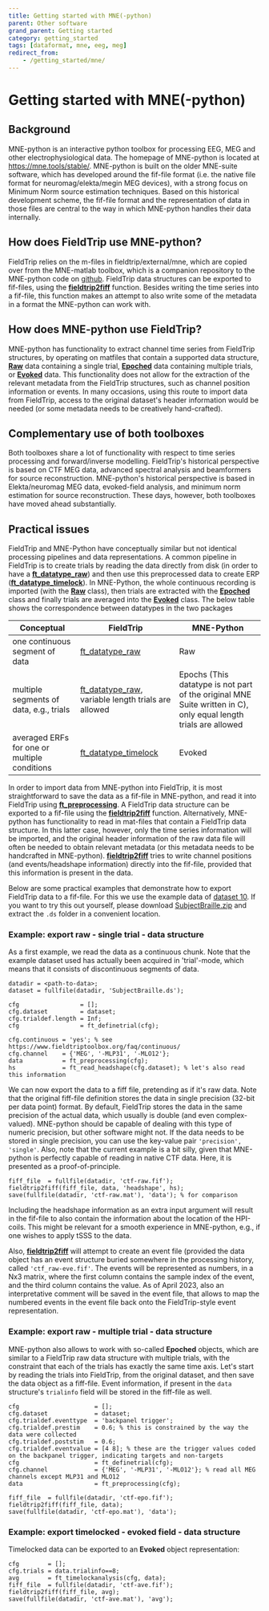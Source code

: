 ```yaml
---
title: Getting started with MNE(-python)
parent: Other software
grand_parent: Getting started
category: getting_started
tags: [dataformat, mne, eeg, meg]
redirect_from:
    - /getting_started/mne/
---
```


# Getting started with MNE(-python)

## Background

MNE-python is an interactive python toolbox for processing EEG, MEG and other electrophysiological data. The homepage of MNE-python is located at <https://mne.tools/stable/>. MNE-python is built on the older MNE-suite software, which has developed around the fif-file format (i.e. the native file format for neuromag/elekta/megin MEG devices), with a strong focus on Minimum Norm source estimation techniques. Based on this historical development scheme, the fif-file format and the representation of data in those files are central to the way in which MNE-python handles their data internally.

## How does FieldTrip use MNE-python?

FieldTrip relies on the m-files in fieldtrip/external/mne, which are copied over from the MNE-matlab toolbox, which is a companion repository to the MNE-python code on [github](https://github.com/mne-tools). FieldTrip data structures can be exported to fif-files, using the **[fieldtrip2fiff](/reference/fieldtrip2fiff)** function. Besides writing the time series into a fif-file, this function makes an attempt to also write some of the metadata in a format the MNE-python can work with.

## How does MNE-python use FieldTrip?

MNE-python has functionality to extract channel time series from FieldTrip structures, by operating on matfiles that contain a supported data structure, **[Raw](https://mne.tools/stable/generated/mne.read_raw_fieldtrip.html)** data containing a single trial, **[Epoched](https://mne.tools/stable/generated/mne.read_epochs_fieldtrip.html)** data containing multiple trials, or **[Evoked](https://mne.tools/stable/generated/mne.read_evoked_fieldtrip.html)** data. This functionality does not allow for the extraction of the relevant metadata from the FieldTrip structures, such as channel position information or events. In many occasions, using this route to import data from FieldTrip, access to the original dataset's header information would be needed (or some metadata needs to be creatively hand-crafted).

## Complementary use of both toolboxes

Both toolboxes share a lot of functionality with respect to time series processing and forward/inverse modelling. FieldTrip's historical perspective is based on CTF MEG data, advanced spectral analysis and beamformers for source reconstruction. MNE-python's historical perspective is based in Elekta/neuromag MEG data, evoked-field analysis, and minimum norm estimation for source reconstruction. These days, however, both toolboxes have moved ahead substantially.

## Practical issues

FieldTrip and MNE-Python have conceptually similar but not identical processing pipelines and data representations. A common pipeline in FieldTrip is to create trials by reading the data directly from disk (in order to have a **[ft_datatype_raw](/reference/utilities/ft_datatype_raw)**) and then use this preprocessed data to create ERP (**[ft_datatype_timelock](/reference/utilities/ft_datatype_timelock)**). In MNE-Python, the whole continuous recording is imported (with the **[Raw](https://mne.tools/stable/generated/mne.read_raw_fieldtrip.html)** class), then trials are extracted with the **[Epoched](https://mne.tools/stable/generated/mne.read_epochs_fieldtrip.html)** class and finally trials are averaged into the **[Evoked](https://mne.tools/stable/generated/mne.read_evoked_fieldtrip.html)** class. The below table shows the correspondence between datatypes in the two packages

| Conceptual                                   | FieldTrip                                               | MNE-Python                                                                  |
| -------------------------------------------- | ------------------------------------------------------- | --------------------------------------------------------------------------- |
| one continuous segment of data               | [ft_datatype_raw](/reference/utilities/ft_datatype_raw)           | Raw                                                                         |
| multiple segments of data, e.g., trials       | [ft_datatype_raw](/reference/utilities/ft_datatype_raw), variable length trials are allowed           | Epochs (This datatype is not part of the original MNE Suite written in C), only equal length trials are allowed |
| averaged ERFs for one or multiple conditions | [ft_datatype_timelock](/reference/utilities/ft_datatype_timelock) | Evoked                                                                      |

In order to import data from MNE-python into FieldTrip, it is most straightforward to save the data as a fif-file in MNE-python, and read it into FieldTrip using **[ft_preprocessing](/reference/ft_preprocessing)**. A FieldTrip data structure can be exported to a fif-file using the **[fieldtrip2fiff](/reference/fieldtrip2fiff)** function. Alternatively, MNE-python has functionality to read in mat-files that contain a FieldTrip data structure. In this latter case, however, only the time series information will be imported, and the original header information of the raw data file will often be needed to obtain relevant metadata (or this metadata needs to be handcrafted in MNE-python). **[fieldtrip2fiff](/reference/fieldtrip2fiff)** tries to write channel positions (and events/headshape information) directly into the fif-file, provided that this information is present in the data.

Below are some practical examples that demonstrate how to export FieldTrip data to a fif-file. For this we use the example data of [dataset 10](/faq/datasets#meg-tactile_dipole_fitting). If you want to try this out yourself, please download [SubjectBraille.zip](https://download.fieldtriptoolbox.org/tutorial/SubjectBraille.zip) and extract the `.ds` folder in a convenient location.

### Example: export raw - single trial - data structure

As a first example, we read the data as a continuous chunk. Note that the example dataset used has actually been acquired in 'trial'-mode, which means that it consists of discontinuous segments of data.

    datadir = <path-to-data>;
    dataset = fullfile(datadir, 'SubjectBraille.ds');
    
    cfg                 = [];
    cfg.dataset         = dataset;
    cfg.trialdef.length = Inf;
    cfg                 = ft_definetrial(cfg);

    cfg.continuous = 'yes'; % see https://www.fieldtriptoolbox.org/faq/continuous/
    cfg.channel    = {'MEG', '-MLP31', '-MLO12'};
    data           = ft_preprocessing(cfg);
    hs             = ft_read_headshape(cfg.dataset); % let's also read this information

We can now export the data to a fiff file, pretending as if it's raw data. Note that the original fiff-file definition stores the data in single precision (32-bit per data point) format. By default, FieldTrip stores the data in the same precision of the actual data, which usually is double (and even complex-valued). MNE-python should be capable of dealing with this type of numeric precision, but other software might not. If the data needs to be stored in single precision, you can use the key-value pair `'precision', 'single'`. Also, note that the current example is a bit silly, given that MNE-python is perfectly capable of reading in native CTF data. Here, it is presented as a proof-of-principle.

    fiff_file  = fullfile(datadir, 'ctf-raw.fif');
    fieldtrip2fiff(fiff_file, data, 'headshape', hs);
    save(fullfile(datadir, 'ctf-raw.mat'), 'data'); % for comparison

Including the headshape information as an extra input argument will result in the fif-file to also contain the information about the location of the HPI-coils. This might be relevant for a smooth experience in MNE-python, e.g., if one wishes to apply tSSS to the data.

Also, **[fieldtrip2fiff](/reference/fieldtrip2fiff)** will attempt to create an event file (provided the data object has an event structure buried somewhere in the processing history, called `'ctf_raw-eve.fif'`. The events will be represented as numbers, in a Nx3 matrix, where the first column contains the sample index of the event, and the third column contains the value. As of April 2023, also an interpretative comment will be saved in the event file, that allows to map the numbered events in the event file back onto the FieldTrip-style event representation.  

### Example: export raw - multiple trial - data structure

MNE-python also allows to work with so-called **Epoched** objects, which are similar to a FieldTrip raw data structure with multiple trials, with the constraint that each of the trials has exactly the same time axis. Let's start by reading the trials into FieldTrip, from the original dataset, and then save the data object as a fiff-file. Event information, if present in the `data` structure's `trialinfo` field will be stored in the fiff-file as well.

    cfg                     = [];
    cfg.dataset             = dataset;
    cfg.trialdef.eventtype  = 'backpanel trigger';
    cfg.trialdef.prestim    = 0.6; % this is constrained by the way the data were collected
    cfg.trialdef.poststim   = 0.6;
    cfg.trialdef.eventvalue = [4 8]; % these are the trigger values coded on the backpanel trigger, indicating targets and non-targets
    cfg                     = ft_definetrial(cfg);
    cfg.channel             = {'MEG', '-MLP31', '-MLO12'}; % read all MEG channels except MLP31 and MLO12
    data                    = ft_preprocessing(cfg);

    fiff_file  = fullfile(datadir, 'ctf-epo.fif');
    fieldtrip2fiff(fiff_file, data);
    save(fullfile(datadir, 'ctf-epo.mat'), 'data');

### Example: export timelocked - evoked field - data structure

Timelocked data can be exported to an **Evoked** object representation:

    cfg        = [];
    cfg.trials = data.trialinfo==8;
    avg        = ft_timelockanalysis(cfg, data);
    fiff_file  = fullfile(datadir, 'ctf-ave.fif');
    fieldtrip2fiff(fiff_file, avg);
    save(fullfile(datadir, 'ctf-ave.mat'), 'avg');
